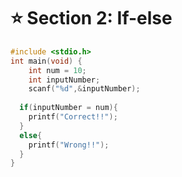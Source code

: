 # :star: Section 2: If-else

```c
#include <stdio.h>
int main(void) {
	int num = 10;
	int inputNumber;
	scanf("%d",&inputNumber);
	
  if(inputNumber = num){
  	printf("Correct!!");
  }
  else{
	printf("Wrong!!");
  }
}
```
